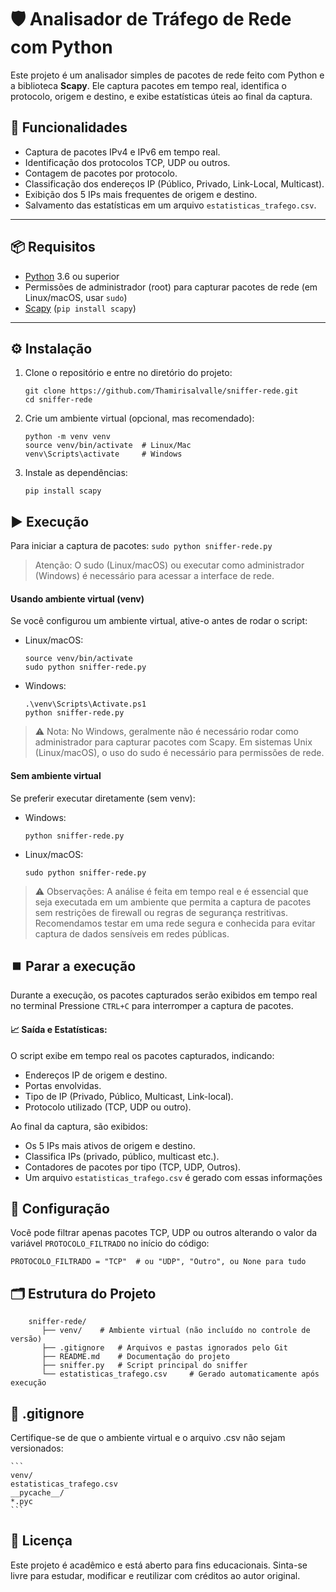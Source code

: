 # 🛡️ Analisador de Tráfego de Rede com Python

Este projeto é um analisador simples de pacotes de rede feito com Python e a biblioteca **Scapy**. Ele captura pacotes em tempo real, identifica o protocolo, origem e destino, e exibe estatísticas úteis ao final da captura.

## 🚀 Funcionalidades

- Captura de pacotes IPv4 e IPv6 em tempo real.
- Identificação dos protocolos TCP, UDP ou outros.
- Contagem de pacotes por protocolo.
- Classificação dos endereços IP (Público, Privado, Link-Local, Multicast).
- Exibição dos 5 IPs mais frequentes de origem e destino.
- Salvamento das estatísticas em um arquivo `estatisticas_trafego.csv`.

---

## 📦 Requisitos

- [Python](https://www.python.org/) 3.6 ou superior
- Permissões de administrador (root) para capturar pacotes de rede (em Linux/macOS, usar `sudo`)
- [Scapy](https://scapy.net/) (`pip install scapy`)

---

## ⚙️ Instalação

1. Clone o repositório e entre no diretório do projeto:
   ```
   git clone https://github.com/Thamirisalvalle/sniffer-rede.git
   cd sniffer-rede
   ```

2. Crie um ambiente virtual (opcional, mas recomendado):
   ```
   python -m venv venv
   source venv/bin/activate  # Linux/Mac
   venv\Scripts\activate     # Windows
   ```

3. Instale as dependências:
   ```
   pip install scapy
   ```

## ▶️ Execução
Para iniciar a captura de pacotes:
    ```
    sudo python sniffer-rede.py
    ```
> Atenção: O sudo (Linux/macOS) ou executar como administrador (Windows) é necessário para acessar a interface de rede.


#### Usando ambiente virtual (venv)
Se você configurou um ambiente virtual, ative-o antes de rodar o script:

- Linux/macOS:
    ```
    source venv/bin/activate
    sudo python sniffer-rede.py
    ```

- Windows:
    ```
    .\venv\Scripts\Activate.ps1
    python sniffer-rede.py
    ```
> ⚠️ Nota: No Windows, geralmente não é necessário rodar como administrador para capturar pacotes com Scapy. Em sistemas Unix (Linux/macOS), o uso do sudo é necessário para permissões de rede.

#### Sem ambiente virtual
Se preferir executar diretamente (sem venv):

- Windows:

    ```
    python sniffer-rede.py
    ```

- Linux/macOS:
    ```
    sudo python sniffer-rede.py
    ```


>⚠️ Observações:
A análise é feita em tempo real e é essencial que seja executada em um ambiente que permita a captura de pacotes sem restrições de firewall ou regras de segurança restritivas.
Recomendamos testar em uma rede segura e conhecida para evitar captura de dados sensíveis em redes públicas.

## ⏹️ Parar a execução

Durante a execução, os pacotes capturados serão exibidos em tempo real no terminal Pressione `CTRL+C` para interromper a captura de pacotes.

#### 📈 Saída e Estatísticas:
O script exibe em tempo real os pacotes capturados, indicando:
- Endereços IP de origem e destino.
- Portas envolvidas.
- Tipo de IP (Privado, Público, Multicast, Link-local).
- Protocolo utilizado (TCP, UDP ou outro).

Ao final da captura, são exibidos:
- Os 5 IPs mais ativos de origem e destino.
- Classifica IPs (privado, público, multicast etc.).
- Contadores de pacotes por tipo (TCP, UDP, Outros).
- Um arquivo `estatisticas_trafego.csv` é gerado com essas informações

## 📝 Configuração
Você pode filtrar apenas pacotes TCP, UDP ou outros alterando o valor da variável `PROTOCOLO_FILTRADO` no início do código:

    
    PROTOCOLO_FILTRADO = "TCP"  # ou "UDP", "Outro", ou None para tudo
    

## 🗂️ Estrutura do Projeto

```
    sniffer-rede/
       ├── venv/    # Ambiente virtual (não incluído no controle de versão)
       ├── .gitignore   # Arquivos e pastas ignorados pelo Git
       ├── README.md    # Documentação do projeto
       ├── sniffer.py   # Script principal do sniffer
       └── estatisticas_trafego.csv     # Gerado automaticamente após execução 
```
## 🧼 .gitignore
Certifique-se de que o ambiente virtual e o arquivo .csv não sejam versionados:

    ```
    venv/
    estatisticas_trafego.csv
    __pycache__/
    *.pyc
    ```

## 📝 Licença
Este projeto é acadêmico e está aberto para fins educacionais. Sinta-se livre para estudar, modificar e reutilizar com créditos ao autor original.